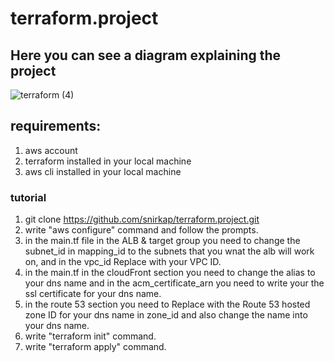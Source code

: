 # terraform.project
## Here you can see a diagram explaining the project

![terraform (4)](https://github.com/snirkap/terraform.project/assets/120733215/001fa9ba-4463-435a-be41-0a0ce12762ea)


## requirements:
1. aws account
2. terraform installed in your local machine
3. aws cli installed in your local machine
### tutorial
1. git clone https://github.com/snirkap/terraform.project.git
2. write "aws configure" command and follow the prompts.
3. in the main.tf file in the ALB & target group you need to change the subnet_id in mapping_id to the subnets that you wnat the alb will work on, and in the vpc_id Replace with your VPC ID.
4. in the main.tf in the cloudFront section you need to change the alias to your dns name and in the acm_certificate_arn you need to write your the ssl certificate for your dns name.
5. in the route 53 section you need to Replace with the Route 53 hosted zone ID for your dns name in zone_id and also change the name into your dns name.
6. write "terraform init" command.
7. write "terraform apply" command.



